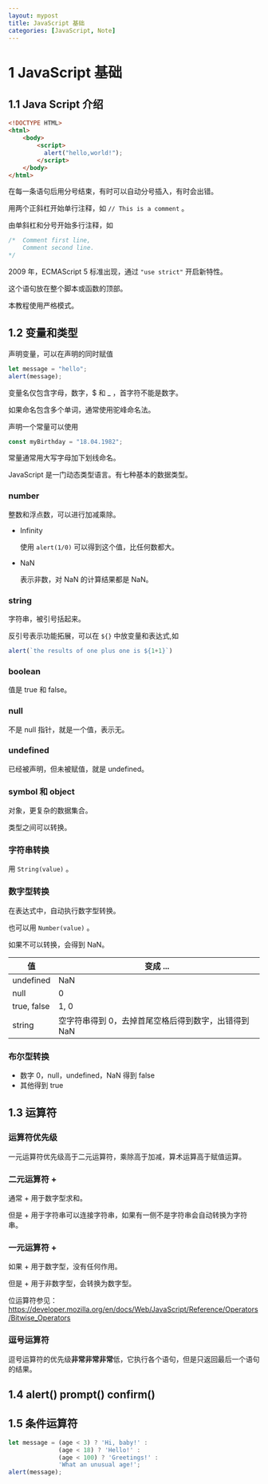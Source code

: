 ```yaml
---
layout: mypost
title: JavaScript 基础
categories: [JavaScript, Note]
---
```


# 1 JavaScript 基础

## 1.1 Java Script 介绍

```html
<!DOCTYPE HTML>
<html>
    <body>
        <script>
          alert("hello,world!");
        </script>
    </body>
</html>
```

在每一条语句后用分号结束，有时可以自动分号插入，有时会出错。

用两个正斜杠开始单行注释，如 `// This is a comment` 。

由单斜杠和分号开始多行注释，如

```javascript
/*  Comment first line,
	Comment second line.
*/
```

2009 年，ECMAScript 5 标准出现，通过 `"use strict"` 开启新特性。

这个语句放在整个脚本或函数的顶部。

本教程使用严格模式。

## 1.2 变量和类型

声明变量，可以在声明的同时赋值

```javascript
let message = "hello";
alert(message);
```

变量名仅包含字母，数字，$ 和 _ ，首字符不能是数字。

如果命名包含多个单词，通常使用驼峰命名法。

声明一个常量可以使用

```javascript
const myBirthday = "18.04.1982";
```

常量通常用大写字母加下划线命名。

JavaScript 是一门动态类型语言。有七种基本的数据类型。

### number

整数和浮点数，可以进行加减乘除。

* Infinity

  使用 `alert(1/0)` 可以得到这个值，比任何数都大。

* NaN

  表示非数，对 NaN 的计算结果都是 NaN。

### string

字符串，被引号括起来。

反引号表示功能拓展，可以在 `${}` 中放变量和表达式,如

```javascript
alert(`the results of one plus one is ${1+1}`)
```

### boolean

值是 true 和 false。

### null

不是 null 指针，就是一个值，表示无。

### undefined

已经被声明，但未被赋值，就是 undefined。

### symbol 和 object

对象，更复杂的数据集合。

类型之间可以转换。

### 字符串转换

用 `String(value)` 。

### 数字型转换

在表达式中，自动执行数字型转换。

也可以用 `Number(value)` 。

如果不可以转换，会得到 NaN。

| 值          | 变成 ...                                             |
| ----------- | ---------------------------------------------------- |
| undefined   | NaN                                                  |
| null        | 0                                                    |
| true, false | 1, 0                                                 |
| string      | 空字符串得到 0，去掉首尾空格后得到数字，出错得到 NaN |

### 布尔型转换

* 数字 0，null，undefined，NaN 得到 false
* 其他得到 true

## 1.3 运算符

### 运算符优先级

一元运算符优先级高于二元运算符，乘除高于加减，算术运算高于赋值运算。

### 二元运算符 +

通常 + 用于数字型求和。

但是 + 用于字符串可以连接字符串，如果有一侧不是字符串会自动转换为字符串。

### 一元运算符 +

如果 + 用于数字型，没有任何作用。

但是 + 用于非数字型，会转换为数字型。

位运算符参见：https://developer.mozilla.org/en/docs/Web/JavaScript/Reference/Operators/Bitwise_Operators

### 逗号运算符

逗号运算符的优先级**非常非常非常**低，它执行各个语句，但是只返回最后一个语句的结果。

## 1.4 alert() prompt() confirm()

## 1.5 条件运算符

```javascript
let message = (age < 3) ? 'Hi, baby!' :
			  (age < 18) ? 'Hello!' :
			  (age < 100) ? 'Greetings!' :
			  'What an unusual age!';
alert(message);
			  
```

